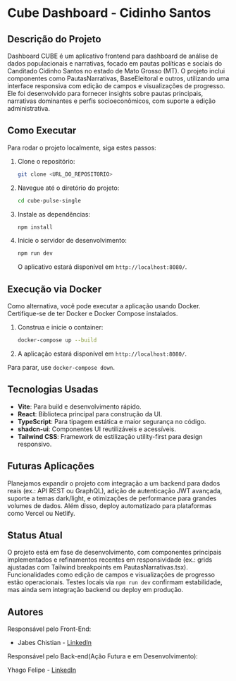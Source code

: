 # Cube Dashboard - Cidinho Santos

## Descrição do Projeto

Dashboard CUBE é um aplicativo frontend para dashboard de análise de dados populacionais e narrativas, focado em pautas políticas e sociais do Canditado Cidinho Santos no estado de Mato Grosso (MT). O projeto inclui componentes como PautasNarrativas, BaseEleitoral e outros, utilizando uma interface responsiva com edição de campos e visualizações de progresso. Ele foi desenvolvido para fornecer insights sobre pautas principais, narrativas dominantes e perfis socioeconômicos, com suporte a edição administrativa.

## Como Executar

Para rodar o projeto localmente, siga estes passos:

1. Clone o repositório:
   ```bash
   git clone <URL_DO_REPOSITORIO>
   ```

2. Navegue até o diretório do projeto:
   ```bash
   cd cube-pulse-single
   ```

3. Instale as dependências:
   ```bash
   npm install
   ```

4. Inicie o servidor de desenvolvimento:
   ```bash
   npm run dev
   ```

   O aplicativo estará disponível em `http://localhost:8080/`.

## Execução via Docker

Como alternativa, você pode executar a aplicação usando Docker. Certifique-se de ter Docker e Docker Compose instalados.

1. Construa e inicie o container:
   ```bash
   docker-compose up --build
   ```

2. A aplicação estará disponível em `http://localhost:8080/`.

Para parar, use `docker-compose down`.

## Tecnologias Usadas

- **Vite**: Para build e desenvolvimento rápido.
- **React**: Biblioteca principal para construção da UI.
- **TypeScript**: Para tipagem estática e maior segurança no código.
- **shadcn-ui**: Componentes UI reutilizáveis e acessíveis.
- **Tailwind CSS**: Framework de estilização utility-first para design responsivo.

## Futuras Aplicações

Planejamos expandir o projeto com integração a um backend para dados reais (ex.: API REST ou GraphQL), adição de autenticação JWT avançada, suporte a temas dark/light, e otimizações de performance para grandes volumes de dados. Além disso, deploy automatizado para plataformas como Vercel ou Netlify.

## Status Atual

O projeto está em fase de desenvolvimento, com componentes principais implementados e refinamentos recentes em responsividade (ex.: grids ajustadas com Tailwind breakpoints em PautasNarrativas.tsx). Funcionalidades como edição de campos e visualizações de progresso estão operacionais. Testes locais via `npm run dev` confirmam estabilidade, mas ainda sem integração backend ou deploy em produção.

## Autores

Responsável pelo Front-End:

- Jabes Chistian - [LinkedIn](https://www.linkedin.com/in/jabes-chistian)

Responsável pelo Back-end(Ação Futura e em Desenvolvimento):

Yhago Felipe - [LinkedIn](https://www.linkedin.com/in/yhagofelipe/)
